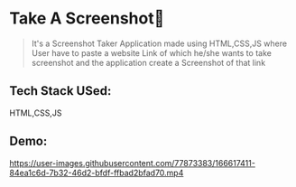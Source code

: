 # Take A Screenshot🎥
> It's a Screenshot Taker Application made using HTML,CSS,JS where User have to paste a website Link of which he/she wants to take screenshot and the application create a Screenshot of that link

## Tech Stack USed:
HTML,CSS,JS

## Demo:



https://user-images.githubusercontent.com/77873383/166617411-84ea1c6d-7b32-46d2-bfdf-ffbad2bfad70.mp4

